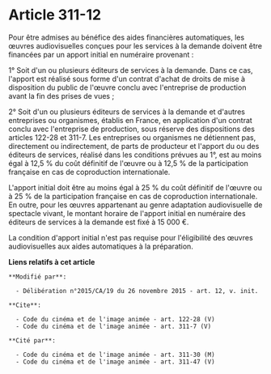 # Article 311-12

Pour être admises au bénéfice des aides financières automatiques, les œuvres audiovisuelles conçues pour les services à la
demande doivent être financées par un apport initial en numéraire provenant : 

1° Soit d'un ou plusieurs éditeurs de services à la demande. Dans ce cas, l'apport est réalisé sous forme d'un contrat
d'achat de droits de mise à disposition du public de l'œuvre conclu avec l'entreprise de production avant la fin des prises
de vues ; 

2° Soit d'un ou plusieurs éditeurs de services à la demande et d'autres entreprises ou organismes, établis en France, en
application d'un contrat conclu avec l'entreprise de production, sous réserve des dispositions des articles 122-28 et 311-7.
Les entreprises ou organismes ne détiennent pas, directement ou indirectement, de parts de producteur et l'apport du ou des
éditeurs de services, réalisé dans les conditions prévues au 1°, est au moins égal à 12,5 % du coût définitif de l'œuvre ou à
12,5 % de la participation française en cas de coproduction internationale. 

L'apport initial doit être au moins égal à 25 % du coût définitif de l'œuvre ou à 25 % de la participation française en cas
de coproduction internationale. En outre, pour les œuvres appartenant au genre adaptation audiovisuelle de spectacle vivant,
le montant horaire de l'apport initial en numéraire des éditeurs de services à la demande est fixé à 15 000 €.

La condition d'apport initial n'est pas requise pour l'éligibilité des œuvres audiovisuelles aux aides automatiques à la
préparation.

**Liens relatifs à cet article**

	**Modifié par**:

	  - Délibération n°2015/CA/19 du 26 novembre 2015 - art. 12, v. init.

	**Cite**:

	  - Code du cinéma et de l'image animée - art. 122-28 (V)
	  - Code du cinéma et de l'image animée - art. 311-7 (V)

	**Cité par**:

	  - Code du cinéma et de l'image animée - art. 311-30 (M)
	  - Code du cinéma et de l'image animée - art. 311-47 (V)
